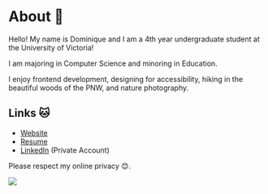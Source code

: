 # About 🎉

Hello! My name is Dominique and I am a 4th year undergraduate student at the University of Victoria!

I am majoring in Computer Science and minoring in Education.

I enjoy frontend development, designing for accessibility, hiking in the beautiful woods of the PNW, and nature photography.

## Links 🐱

* [Website](http://dominiquecharlebois.com/ "Website")
* [Resume](http://dominiquecharlebois.com/resume "Resume")
* [LinkedIn](https://www.linkedin.com/in/dominiquecharlebois/ "LinkedIn") (Private Account)

Please respect my online privacy 😊.


![](https://user-images.githubusercontent.com/10472448/152665490-43669c69-4af6-45aa-b1bf-39db40d2b9a9.JPG)
